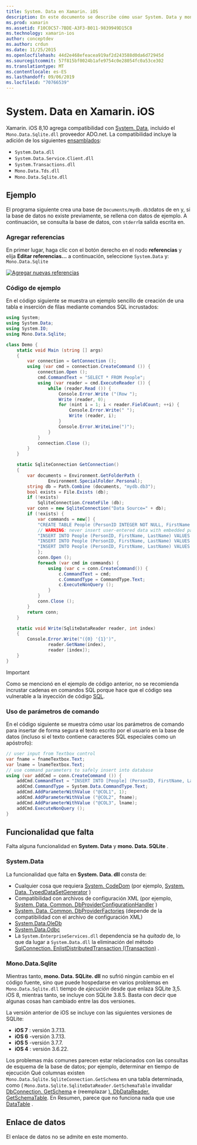 ```yaml
---
title: System. Data en Xamarin. iOS
description: En este documento se describe cómo usar System. Data y mono. Data. SQLite. dll para tener acceso a los datos de SQLite en una aplicación de Xamarin. iOS.
ms.prod: xamarin
ms.assetid: F10C0C57-7BDE-A3F3-B011-9839949D15C8
ms.technology: xamarin-ios
author: conceptdev
ms.author: crdun
ms.date: 11/25/2015
ms.openlocfilehash: 44d2e468efeacea919af2d243588d0da6d72945d
ms.sourcegitcommit: 57f815bf0024b1afe9754c0e28054fc0a53ce302
ms.translationtype: MT
ms.contentlocale: es-ES
ms.lasthandoff: 09/06/2019
ms.locfileid: "70766539"
---
```

# <a name="systemdata-in-xamarinios"></a>System. Data en Xamarin. iOS

Xamarin. iOS 8,10 agrega compatibilidad con [System. Data](xref:System.Data), incluido el `Mono.Data.Sqlite.dll` proveedor ADO.net. La compatibilidad incluye la adición de los siguientes [ensamblados](~/cross-platform/internals/available-assemblies.md):

- `System.Data.dll`
- `System.Data.Service.Client.dll`
- `System.Transactions.dll`
- `Mono.Data.Tds.dll`
- `Mono.Data.Sqlite.dll`

<a name="Example" />

## <a name="example"></a>Ejemplo

El programa siguiente crea una base de `Documents/mydb.db3`datos de en y, si la base de datos no existe previamente, se rellena con datos de ejemplo. A continuación, se consulta la base de datos, con `stderr`la salida escrita en.

### <a name="add-references"></a>Agregar referencias

En primer lugar, haga clic con el botón derecho en el nodo **referencias** y elija **Editar referencias...** a continuación, seleccione `System.Data` y: `Mono.Data.Sqlite`

[![](system.data-images/edit-references-sml.png "Agregar nuevas referencias")](system.data-images/edit-references.png#lightbox)

### <a name="sample-code"></a>Código de ejemplo

En el código siguiente se muestra un ejemplo sencillo de creación de una tabla e inserción de filas mediante comandos SQL incrustados:

```csharp
using System;
using System.Data;
using System.IO;
using Mono.Data.Sqlite;

class Demo {
    static void Main (string [] args)
    {
        var connection = GetConnection ();
        using (var cmd = connection.CreateCommand ()) {
            connection.Open ();
            cmd.CommandText = "SELECT * FROM People";
            using (var reader = cmd.ExecuteReader ()) {
                while (reader.Read ()) {
                    Console.Error.Write ("(Row ");
                    Write (reader, 0);
                    for (nint i = 1; i < reader.FieldCount; ++i) {
                        Console.Error.Write(" ");
                        Write (reader, i);
                    }
                    Console.Error.WriteLine(")");
                }
            }
            connection.Close ();
        }
    }

    static SqliteConnection GetConnection()
    {
        var documents = Environment.GetFolderPath (
                Environment.SpecialFolder.Personal);
        string db = Path.Combine (documents, "mydb.db3");
        bool exists = File.Exists (db);
        if (!exists)
            SqliteConnection.CreateFile (db);
        var conn = new SqliteConnection("Data Source=" + db);
        if (!exists) {
            var commands = new[] {
            "CREATE TABLE People (PersonID INTEGER NOT NULL, FirstName ntext, LastName ntext)",
            // WARNING: never insert user-entered data with embedded parameter values
            "INSERT INTO People (PersonID, FirstName, LastName) VALUES (1, 'First', 'Last')",
            "INSERT INTO People (PersonID, FirstName, LastName) VALUES (2, 'Dewey', 'Cheatem')",
            "INSERT INTO People (PersonID, FirstName, LastName) VALUES (3, 'And', 'How')",
            };
            conn.Open ();
            foreach (var cmd in commands) {
                using (var c = conn.CreateCommand()) {
                    c.CommandText = cmd;
                    c.CommandType = CommandType.Text;
                    c.ExecuteNonQuery ();
                }
            }
            conn.Close ();
        }
        return conn;
    }

    static void Write(SqliteDataReader reader, int index)
    {
        Console.Error.Write("({0} '{1}')",
                reader.GetName(index),
                reader [index]);
    }
}
```

> [!IMPORTANT]
> Como se mencionó en el ejemplo de código anterior, no se recomienda incrustar cadenas en comandos SQL porque hace que el código sea vulnerable a la inyección de código [SQL](https://en.wikipedia.org/wiki/SQL_injection).

### <a name="using-command-parameters"></a>Uso de parámetros de comando

En el código siguiente se muestra cómo usar los parámetros de comando para insertar de forma segura el texto escrito por el usuario en la base de datos (incluso si el texto contiene caracteres SQL especiales como un apóstrofo):

```csharp
// user input from Textbox control
var fname = fnameTextbox.Text;
var lname = lnameTextbox.Text;
// use command parameters to safely insert into database
using (var addCmd = conn.CreateCommand ()) {
    addCmd.CommandText = "INSERT INTO [People] (PersonID, FirstName, LastName) VALUES (@COL1, @COL2, @COL3)";
    addCmd.CommandType = System.Data.CommandType.Text;
    addCmd.AddParameterWithValue ("@COL1", 1);
    addCmd.AddParameterWithValue ("@COL2", fname);
    addCmd.AddParameterWithValue ("@COL3", lname);
    addCmd.ExecuteNonQuery ();
}
```

<a name="Missing_Functionality" />

## <a name="missing-functionality"></a>Funcionalidad que falta

Falta alguna funcionalidad en **System. Data** y **mono. Data. SQLite** .

<a name="System.Data" />

### <a name="systemdata"></a>System.Data

La funcionalidad que falta en **System. Data. dll** consta de:

- Cualquier cosa que requiera [System. CodeDom](xref:System.CodeDom) (por ejemplo,  [System. Data. TypedDataSetGenerator](xref:System.Data.TypedDataSetGenerator) )
- Compatibilidad con archivos de configuración XML (por ejemplo,  [System. Data. Common. DbProviderConfigurationHandler](xref:System.Data.Common.DbProviderConfigurationHandler) )
- [System. Data. Common. DbProviderFactories](xref:System.Data.Common.DbProviderFactories) (depende de la compatibilidad con el archivo de configuración XML)
- [System.Data.OleDb](xref:System.Data.OleDb)
- [System.Data.Odbc](xref:System.Data.Odbc)
- La `System.EnterpriseServices.dll` dependencia se ha *quitado* de, lo que da lugar a `System.Data.dll` la eliminación del método [SqlConnection. EnlistDistributedTransaction (ITransaction)](xref:System.Data.SqlClient.SqlConnection.EnlistDistributedTransaction*) .

<a name="Mono.Data.Sqlite" />

### <a name="monodatasqlite"></a>Mono.Data.Sqlite

Mientras tanto, **mono. Data. SQLite. dll** no sufrió ningún cambio en el código fuente, sino que puede hospedarse en varios problemas en `Mono.Data.Sqlite.dll` tiempo de *ejecución* desde que enlaza SQLite 3,5. iOS 8, mientras tanto, se incluye con SQLite 3.8.5. Basta con decir que algunas cosas han cambiado entre las dos versiones.

La versión anterior de iOS se incluye con las siguientes versiones de SQLite:

- **iOS 7** : versión 3.7.13.
- **iOS 6** -versión 3.7.13.
- **iOS 5** -versión 3.7.7.
- **iOS 4** : versión 3.6.22.

Los problemas más comunes parecen estar relacionados con las consultas de esquema de la base de datos; por ejemplo, determinar en tiempo de ejecución Qué columnas existen `Mono.Data.Sqlite.SqliteConnection.GetSchema` en una tabla determinada, como ( `Mono.Data.Sqlite.SqliteDataReader.GetSchemaTable` invalidar [DbConnection. GetSchema](xref:System.Data.Common.DbConnection.GetSchema) e (reemplazar [). DbDataReader. GetSchemaTable](xref:System.Data.Common.DbDataReader.GetSchemaTable). En Resumen, parece que no funciona nada que use [DataTable](xref:System.Data.DataTable) .

<a name="Data_Binding" />

## <a name="data-binding"></a>Enlace de datos

El enlace de datos no se admite en este momento.
